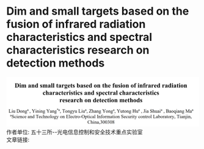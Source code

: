 # Dim and small targets based on the fusion of infrared radiation characteristics and spectral characteristics research on detection methods
![](images/3-1.PNG)
作者单位: 五十三所--光电信息控制和安全技术重点实验室<br>
文章链接: <br>
